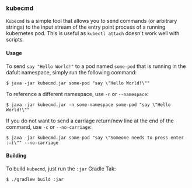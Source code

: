 ### kubecmd

`Kubecmd` is a simple tool that allows you to send commands (or arbitrary strings) 
to the input stream of the entry point process of a running kubernetes pod. This is
useful as `kubectl attach` doesn't work well with scripts.

#### Usage

To send `say "Hello World!"` to a pod named `some-pod` that is running in the dafult
namespace, simply run the following command:
```
$ java -jar kubecmd.jar some-pod "say \"Hello World!\""
```

To reference a different namespace, use `-n` or `--namespace`:
```
$ java -jar kubecmd.jar -n some-namespace some-pod "say \"Hello World!\""
```

If you do not want to send a carriage return/new line at the end of the command, use 
`-c` or `--no-carriage`:
```
$ java -jar kubecmd.jar some-pod "say \"Someone needs to press enter :–(\"" --no-carriage
```

#### Building

To build `kubecmd`, just run the `:jar` Gradle Tak:
```
$ ./gradlew build :jar
```